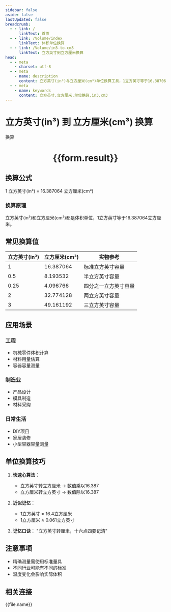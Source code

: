 ```yaml
---
sidebar: false
aside: false
lastUpdated: false
breadcrumb:
  - - link: /
      linkText: 首页
  - - link: /Volume/index
      linkText: 体积单位换算
  - - link: /Volume/in3-to-cm3
      linkText: 立方英寸到立方厘米换算
head:
  - - meta
    - charset: utf-8
  - - meta
    - name: description
      content: 立方英寸(in³)与立方厘米(cm³)单位换算工具，1立方英寸等于16.387064立方厘米。
  - - meta
    - name: keywords
      content: 立方英寸,立方厘米,单位换算,in3,cm3
---
```


# 立方英寸(in³) 到 立方厘米(cm³) 换算

<script setup>
import { onMounted, reactive, inject ,ref  } from 'vue'
import { NButton,NForm ,NFormItem,NInput,NInputNumber,NSelect,NCard,useMessage ,NGrid ,NGi } from 'naive-ui'
import { defineClientComponent } from 'vitepress'
import { Volume } from '../../files';

const convert = inject('convert')
const formRef = ref(null);
const rules = {
  number:{
    required: true,
    type: 'number',
    trigger: "blur"
  }
}
const form = reactive({
  number:null,
  result:'',
  title:'立方英寸(in³)到立方厘米(cm³)换算'
})

const convertHandler = (e) => {
  e.preventDefault();
  formRef.value?.validate((errors)=>{
    if (!errors) {
      form.result = `${form.number} in³ = ${convert(form.number).from('in3').to('cm3')} cm³`
    }
  })
}
</script>

<n-form size="large" :model="form" ref='formRef' :rules="rules">
  <n-form-item label="数值" path="number">
    <n-input-number size="large" style="width:100%" :min="0" v-model:value="form.number" placeholder="请输入立方英寸数值" />
  </n-form-item>
  <n-form-item>
    <n-button type="info" style="width:100%" @click="convertHandler">换算</n-button>
  </n-form-item>
</n-form>
<n-card embedded :bordered="false" hoverable>
  <div style="text-align:center">
    <h1>{{form.result}}</h1>
  </div>
</n-card>

## 换算公式
1 立方英寸(in³) = 16.387064 立方厘米(cm³)

### 换算原理
立方英寸(in³)和立方厘米(cm³)都是体积单位，1立方英寸等于16.387064立方厘米。

## 常见换算值
| 立方英寸(in³) | 立方厘米(cm³) | 实物参考                 |
|--------------|--------------|--------------------------|
| 1            | 16.387064    | 标准立方英寸容量          |
| 0.5          | 8.193532     | 半立方英寸容量            |
| 0.25         | 4.096766     | 四分之一立方英寸容量      |
| 2            | 32.774128    | 两立方英寸容量            |
| 3            | 49.161192    | 三立方英寸容量            |

## 应用场景
### 工程
- 机械零件体积计算
- 材料用量估算
- 容器容量测量

### 制造业
- 产品设计
- 模具制造
- 材料采购

### 日常生活
- DIY项目
- 家居装修
- 小型容器容量测量

## 单位换算技巧
1. **快速心算法**：
   - 立方英寸转立方厘米 → 数值乘以16.387
   - 立方厘米转立方英寸 → 数值除以16.387

2. **近似记忆**：
   - 1立方英寸 ≈ 16.4立方厘米
   - 1立方厘米 ≈ 0.061立方英寸

3. **记忆口诀**：
   "立方英寸转厘米，十六点四要记清"

## 注意事项
- 精确测量需使用标准量具
- 不同行业可能有不同的标准
- 温度变化会影响实际体积

## 相关连接
<n-grid x-gap="12" :cols="2">
  <n-gi v-for="(file, index) in Volume" :key="index">
    <n-button
      text
      tag="a"
      :href="file.path"
      type="info"
    >
      {{file.name}}
    </n-button>
  </n-gi>
</n-grid>